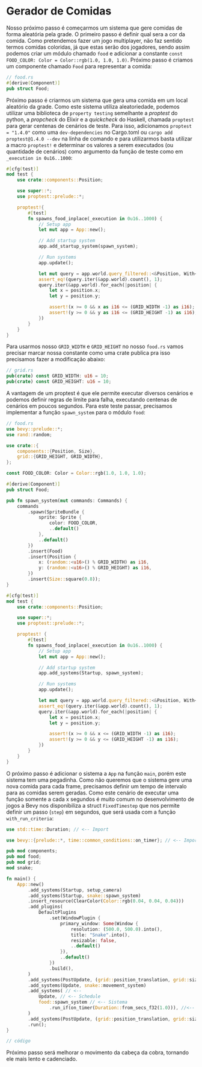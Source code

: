 # Gerador de Comidas

Nosso próximo passo é começarmos um sistema que gere comidas de forma aleatória pela grade. O primeiro passo é definir qual sera a cor da comida. Como pretendemos fazer um jogo multiplayer, não faz sentido termos comidas coloridas, já que estas serão dos jogadores, sendo assim podemos criar um módulo chamado `food` e adicionar a constante `const FOOD_COLOR: Color = Color::rgb(1.0, 1.0, 1.0)`. Próximo passo é criamos um componente chamado `Food` para representar a comida:

```rs
// food.rs
#[derive(Component)]
pub struct Food;
```

Próximo passo é criarmos um sistema que gera uma comida em um local aleatório da grade. Como este sistema utiliza aleatoriedade, podemos utilizar uma biblioteca de `property testing` semelhante a *proptest* do python, a *propcheck* do Elixir e a *quickcheck* do Haskell, chamada `proptest` para gerar centenas de cenários de teste. Para isso, adicionamos `proptest = "1.4.0"` como uma `dev-dependencies` no Cargo.toml ou `cargo add proptest@1.4.0 --dev` na linha de comando e para utilizarmos basta utilizar a macro `proptest!` e determinar os valores a serem executados (ou quantidade de cenários) como argumento da função de teste como em `_execution in 0u16..1000`:

```rust
#[cfg(test)]
mod test {
    use crate::components::Position;

    use super::*;
    use proptest::prelude::*;

    proptest!{
        #[test]
        fn spawns_food_inplace(_execution in 0u16..1000) {
            // Setup app
            let mut app = App::new();

            // Add startup system
            app.add_startup_system(spawn_system);

            // Run systems
            app.update();

            let mut query = app.world.query_filtered::<&Position, With<Food>>();
            assert_eq!(query.iter(&app.world).count(), 1);
            query.iter(&app.world).for_each(|position| {
                let x = position.x;
                let y = position.y;

                assert!(x >= 0 && x as i16 <= (GRID_WIDTH -1) as i16);
                assert!(y >= 0 && y as i16 <= (GRID_HEIGHT -1) as i16);
            })
        }
    }
}
```

Para usarmos nosso `GRID_WIDTH` e `GRID_HEIGHT` no nosso `food.rs` vamos precisar marcar nossa constante como uma crate publica pra isso precisamos fazer a modificação abaixo:
```rust
// grid.rs
pub(crate) const GRID_WIDTH: u16 = 10;
pub(crate) const GRID_HEIGHT: u16 = 10;
```

A vantagem de um proptest é que ele permite executar diversos cenários e podemos definir regras de limite para falha, executando centenas de cenários em poucos segundos. Para este teste passar, precisamos implementar a função `spawn_system` para o módulo `food`:

```rust
// food.rs
use bevy::prelude::*;
use rand::random;

use crate::{
    components::{Position, Size},
    grid::{GRID_HEIGHT, GRID_WIDTH},
};

const FOOD_COLOR: Color = Color::rgb(1.0, 1.0, 1.0);

#[derive(Component)]
pub struct Food;

pub fn spawn_system(mut commands: Commands) {
    commands
        .spawn(SpriteBundle {
            sprite: Sprite {
                color: FOOD_COLOR,
                ..default()
            },
            ..default()
        })
        .insert(Food)
        .insert(Position {
            x: (random::<u16>() % GRID_WIDTH) as i16,
            y: (random::<u16>() % GRID_HEIGHT) as i16,
        })
        .insert(Size::square(0.8));
}

#[cfg(test)]
mod test {
    use crate::components::Position;

    use super::*;
    use proptest::prelude::*;

    proptest! {
        #[test]
        fn spawns_food_inplace(_execution in 0u16..1000) {
            // Setup app
            let mut app = App::new();

            // Add startup system
            app.add_systems(Startup, spawn_system);

            // Run systems
            app.update();

            let mut query = app.world.query_filtered::<&Position, With<Food>>();
            assert_eq!(query.iter(&app.world).count(), 1);
            query.iter(&app.world).for_each(|position| {
                let x = position.x;
                let y = position.y;

                assert!(x >= 0 && x <= (GRID_WIDTH -1) as i16);
                assert!(y >= 0 && y <= (GRID_HEIGHT -1) as i16);
            })
        }
    }
}
```

O próximo passo é adicionar o sistema a `App` na função `main`, porém este sistema tem uma pegadinha. Como não queremos que o sistema gere uma nova comida para cada frame, precisamos definir um tempo de intervalo para as comidas serem geradas. Como este cenário de executar uma função somente a cada x segundos é muito comum no desenvolvimento de jogos a Bevy nos disponibiliza a struct `FixedTimestep` que nos permite definir um passo (`step`) em segundos, que será usada com a função `with_run_criteria`:

```rust
use std::time::Duration; // <-- Import

use bevy::{prelude::*, time::common_conditions::on_timer}; // <-- Import de on_timer

pub mod components;
pub mod food;
pub mod grid;
mod snake;

fn main() {
    App::new()
        .add_systems(Startup, setup_camera)
        .add_systems(Startup, snake::spawn_system)
        .insert_resource(ClearColor(Color::rgb(0.04, 0.04, 0.04)))
        .add_plugins(
            DefaultPlugins
                .set(WindowPlugin {
                    primary_window: Some(Window {
                        resolution: (500.0, 500.0).into(),
                        title: "Snake".into(),
                        resizable: false,
                        ..default()
                    }),
                    ..default()
                })
                .build(),
        )
        .add_systems(PostUpdate, (grid::position_translation, grid::size_scaling))
        .add_systems(Update, snake::movement_system)
        .add_systems( // <--
            Update, // <-- Schedule
            food::spawn_system // <-- Sistema
                .run_if(on_timer(Duration::from_secs_f32(1.0))), //<-- Pegadinha
        )
        .add_systems(PostUpdate, (grid::position_translation, grid::size_scaling))
        .run();
}

// código
```

Próximo passo será melhorar o movimento da cabeça da cobra, tornando ele mais lento e cadenciado.
